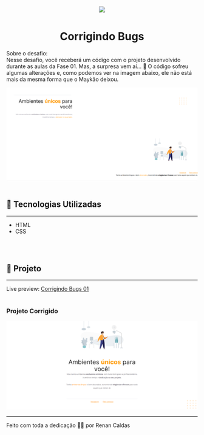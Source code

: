 <h1 align="center">
  <img src="https://www.rocketseat.com.br/assets/logos/explorer.svg">
</h1>

<h1 align="center">Corrigindo Bugs</h1>
<p>Sobre o desafio:<br>Nesse desafio, você receberá um código com o projeto desenvolvido durante as aulas da Fase 01.
Mas, a surpresa vem aí...  👀  
O código sofreu algumas alterações e, como podemos ver na imagem abaixo, ele não está mais da mesma forma que o Maykão deixou.</p>
<img src=".github/projeto_com-bug.png">
<br><br>
<h2 >🚀 Tecnologias Utilizadas</h2>
<hr>
<ul>
<li>HTML</li>
<li>CSS</li>
</ul>
<br><br>
<h2>🚧 Projeto</h2>
<hr>
Live preview: <a href="https://renancaldasdev.github.io/renancaldasdev-explorer-stage02-corrigindo-bugs01/">Corrigindo Bugs 01</a>
<br><br>
<h3>Projeto Corrigido</h3>
<img src=".github/projeto01-correcao-de-bugs.png">

---

<p>Feito com toda a dedicação 👨‍💻 por Renan Caldas</p>

